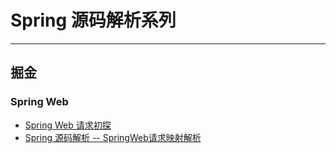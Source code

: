 # Spring 源码解析系列
***
## 掘金
### Spring Web
- [Spring Web 请求初探](https://juejin.cn/post/6980529362969821192/)
- [Spring 源码解析 -- SpringWeb请求映射解析](https://juejin.cn/post/6980874051669458952)
